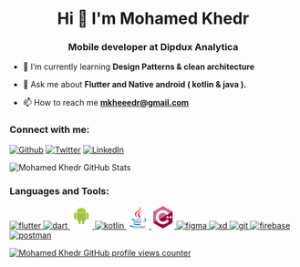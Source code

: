 <h1 align="center">Hi 👋 I'm Mohamed Khedr</h1>
<h3 align="center">Mobile developer at Dipdux Analytica</h3>  



- 🌱 I’m currently learning **Design Patterns & clean architecture**

- 💬 Ask me about **Flutter and Native android ( kotlin & java ).**

- 📫 How to reach me **mkheeedr@gmail.com**

<h3 align="left"> Connect with me: </h3>

[![Github](https://img.shields.io/badge/GitHub-000000?style=for-the-badge&logo=GitHub&logoColor=white)](https://github.com/kheeedr)
[![Twitter](https://img.shields.io/badge/Twitter-000000?style=for-the-badge&logo=Twitter&logoColor=white)](https://twitter.com/m_kheeedr)
[![LinkedIn](https://img.shields.io/badge/LinkedIn-000000?style=for-the-badge&logo=LinkedIn&logoColor=white)](https://www.linkedin.com/in/kheeedr/)

![Mohamed Khedr GitHub Stats](https://github-readme-stats.vercel.app/api?username=kheeedr&show_icons=true&theme=dark)
  

<h3 align="left">Languages and Tools:</h3>
<p align="left">


   <a href="https://flutter.dev" target="_blank" rel="noreferrer"> 
  <img src="https://www.vectorlogo.zone/logos/flutterio/flutterio-icon.svg" alt="flutter" width="40" height="40"/> </a>
  <a href="https://dart.dev" target="_blank" rel="noreferrer">
  <img src="https://www.vectorlogo.zone/logos/dartlang/dartlang-icon.svg" alt="dart" width="40" height="40"/> </a>
  <a href="https://developer.android.com" target="_blank" rel="noreferrer">    <img src="https://raw.githubusercontent.com/devicons/devicon/master/icons/android/android-original-wordmark.svg" alt="android" width="40" height="40"/>   </a>   
   <a href="https://kotlinlang.org" target="_blank" rel="noreferrer">  <img src="https://www.vectorlogo.zone/logos/kotlinlang/kotlinlang-icon.svg" alt="kotlin" width="40" height="40"/> </a>  <a href="https://www.java.com" target="_blank" rel="noreferrer"> 
  <img src="https://raw.githubusercontent.com/devicons/devicon/master/icons/java/java-original.svg" alt="java" width="40" height="40"/> </a>  <a href="https://www.w3schools.com/cpp/" target="_blank" rel="noreferrer">  <img src="https://raw.githubusercontent.com/devicons/devicon/master/icons/cplusplus/cplusplus-original.svg" alt="cplusplus" width="40" height="40"/> </a>  <a href="https://www.figma.com/" target="_blank" rel="noreferrer"> <img src="https://www.vectorlogo.zone/logos/figma/figma-icon.svg" alt="figma" width="40" height="40"/> </a>  <a href="https://www.adobe.com/products/xd.html" target="_blank" rel="noreferrer">   <img src="https://cdn.worldvectorlogo.com/logos/adobe-xd.svg" alt="xd" width="40" height="40"/>  </a>     <a href="https://git-scm.com/" target="_blank" rel="noreferrer">  <img src="https://www.vectorlogo.zone/logos/git-scm/git-scm-icon.svg" alt="git" width="40" height="40"/> </a><a href="https://firebase.google.com/" target="_blank" rel="noreferrer"> <img src="https://www.vectorlogo.zone/logos/firebase/firebase-icon.svg" alt="firebase" width="40" height="40"/> </a> <a href="https://postman.com" target="_blank" rel="noreferrer"> <img src="https://www.vectorlogo.zone/logos/getpostman/getpostman-icon.svg" alt="postman" width="40" height="40"/>
 
![Mohamed Khedr GitHub profile views counter](https://komarev.com/ghpvc/?username=kheeedr&label=Profile%20views&color=0e75b6&style=flat&show_icons=true&theme=dark) 

